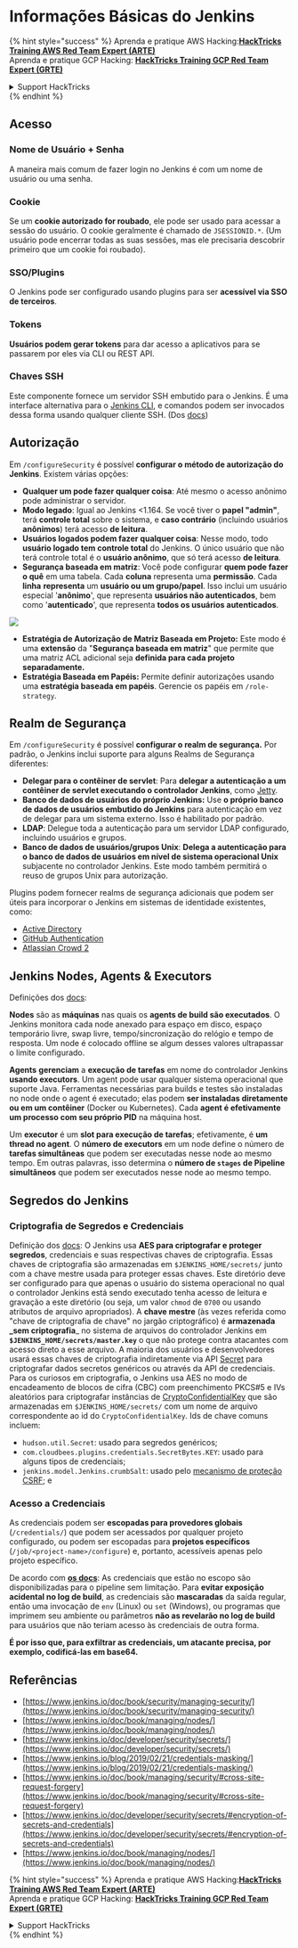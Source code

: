 # Informações Básicas do Jenkins

{% hint style="success" %}
Aprenda e pratique AWS Hacking:<img src="/.gitbook/assets/image.png" alt="" data-size="line">[**HackTricks Training AWS Red Team Expert (ARTE)**](https://training.hacktricks.xyz/courses/arte)<img src="/.gitbook/assets/image.png" alt="" data-size="line">\
Aprenda e pratique GCP Hacking: <img src="/.gitbook/assets/image (2).png" alt="" data-size="line">[**HackTricks Training GCP Red Team Expert (GRTE)**<img src="/.gitbook/assets/image (2).png" alt="" data-size="line">](https://training.hacktricks.xyz/courses/grte)

<details>

<summary>Support HackTricks</summary>

* Confira os [**planos de assinatura**](https://github.com/sponsors/carlospolop)!
* **Junte-se ao** 💬 [**grupo no Discord**](https://discord.gg/hRep4RUj7f) ou ao [**grupo no telegram**](https://t.me/peass) ou **siga-nos** no **Twitter** 🐦 [**@hacktricks\_live**](https://twitter.com/hacktricks\_live)**.**
* **Compartilhe truques de hacking enviando PRs para o** [**HackTricks**](https://github.com/carlospolop/hacktricks) e [**HackTricks Cloud**](https://github.com/carlospolop/hacktricks-cloud) repositórios no github.

</details>
{% endhint %}

## Acesso

### Nome de Usuário + Senha

A maneira mais comum de fazer login no Jenkins é com um nome de usuário ou uma senha.

### Cookie

Se um **cookie autorizado for roubado**, ele pode ser usado para acessar a sessão do usuário. O cookie geralmente é chamado de `JSESSIONID.*`. (Um usuário pode encerrar todas as suas sessões, mas ele precisaria descobrir primeiro que um cookie foi roubado).

### SSO/Plugins

O Jenkins pode ser configurado usando plugins para ser **acessível via SSO de terceiros**.

### Tokens

**Usuários podem gerar tokens** para dar acesso a aplicativos para se passarem por eles via CLI ou REST API.

### Chaves SSH

Este componente fornece um servidor SSH embutido para o Jenkins. É uma interface alternativa para o [Jenkins CLI](https://www.jenkins.io/doc/book/managing/cli/), e comandos podem ser invocados dessa forma usando qualquer cliente SSH. (Dos [docs](https://plugins.jenkins.io/sshd/))

## Autorização

Em `/configureSecurity` é possível **configurar o método de autorização do Jenkins**. Existem várias opções:

* **Qualquer um pode fazer qualquer coisa**: Até mesmo o acesso anônimo pode administrar o servidor.
* **Modo legado**: Igual ao Jenkins <1.164. Se você tiver o **papel "admin"**, terá **controle total** sobre o sistema, e **caso contrário** (incluindo usuários **anônimos**) terá acesso **de leitura**.
* **Usuários logados podem fazer qualquer coisa**: Nesse modo, todo **usuário logado tem controle total** do Jenkins. O único usuário que não terá controle total é o **usuário anônimo**, que só terá acesso **de leitura**.
* **Segurança baseada em matriz**: Você pode configurar **quem pode fazer o quê** em uma tabela. Cada **coluna** representa uma **permissão**. Cada **linha** **representa** um **usuário ou um grupo/papel**. Isso inclui um usuário especial '**anônimo**', que representa **usuários não autenticados**, bem como '**autenticado**', que representa **todos os usuários autenticados**.

![](<../../.gitbook/assets/image (149).png>)

* **Estratégia de Autorização de Matriz Baseada em Projeto:** Este modo é uma **extensão** da "**Segurança baseada em matriz**" que permite que uma matriz ACL adicional seja **definida para cada projeto separadamente.**
* **Estratégia Baseada em Papéis:** Permite definir autorizações usando uma **estratégia baseada em papéis**. Gerencie os papéis em `/role-strategy`.

## **Realm de Segurança**

Em `/configureSecurity` é possível **configurar o realm de segurança.** Por padrão, o Jenkins inclui suporte para alguns Realms de Segurança diferentes:

* **Delegar para o contêiner de servlet**: Para **delegar a autenticação a um contêiner de servlet executando o controlador Jenkins**, como [Jetty](https://www.eclipse.org/jetty/).
* **Banco de dados de usuários do próprio Jenkins:** Use **o próprio banco de dados de usuários embutido do Jenkins** para autenticação em vez de delegar para um sistema externo. Isso é habilitado por padrão.
* **LDAP**: Delegue toda a autenticação para um servidor LDAP configurado, incluindo usuários e grupos.
* **Banco de dados de usuários/grupos Unix**: **Delega a autenticação para o banco de dados de usuários em nível de sistema operacional Unix** subjacente no controlador Jenkins. Este modo também permitirá o reuso de grupos Unix para autorização.

Plugins podem fornecer realms de segurança adicionais que podem ser úteis para incorporar o Jenkins em sistemas de identidade existentes, como:

* [Active Directory](https://plugins.jenkins.io/active-directory)
* [GitHub Authentication](https://plugins.jenkins.io/github-oauth)
* [Atlassian Crowd 2](https://plugins.jenkins.io/crowd2)

## Jenkins Nodes, Agents & Executors

Definições dos [docs](https://www.jenkins.io/doc/book/managing/nodes/):

**Nodes** são as **máquinas** nas quais os **agents de build são executados**. O Jenkins monitora cada node anexado para espaço em disco, espaço temporário livre, swap livre, tempo/sincronização do relógio e tempo de resposta. Um node é colocado offline se algum desses valores ultrapassar o limite configurado.

**Agents** **gerenciam** a **execução de tarefas** em nome do controlador Jenkins **usando executors**. Um agent pode usar qualquer sistema operacional que suporte Java. Ferramentas necessárias para builds e testes são instaladas no node onde o agent é executado; elas podem **ser instaladas diretamente ou em um contêiner** (Docker ou Kubernetes). Cada **agent é efetivamente um processo com seu próprio PID** na máquina host.

Um **executor** é um **slot para execução de tarefas**; efetivamente, é **um thread no agent**. O **número de executors** em um node define o número de **tarefas simultâneas** que podem ser executadas nesse node ao mesmo tempo. Em outras palavras, isso determina o **número de `stages` de Pipeline simultâneos** que podem ser executados nesse node ao mesmo tempo.

## Segredos do Jenkins

### Criptografia de Segredos e Credenciais

Definição dos [docs](https://www.jenkins.io/doc/developer/security/secrets/#encryption-of-secrets-and-credentials): O Jenkins usa **AES para criptografar e proteger segredos**, credenciais e suas respectivas chaves de criptografia. Essas chaves de criptografia são armazenadas em `$JENKINS_HOME/secrets/` junto com a chave mestre usada para proteger essas chaves. Este diretório deve ser configurado para que apenas o usuário do sistema operacional no qual o controlador Jenkins está sendo executado tenha acesso de leitura e gravação a este diretório (ou seja, um valor `chmod` de `0700` ou usando atributos de arquivo apropriados). A **chave mestre** (às vezes referida como "chave de criptografia de chave" no jargão criptográfico) é **armazenada \_sem criptografia**\_ no sistema de arquivos do controlador Jenkins em **`$JENKINS_HOME/secrets/master.key`** o que não protege contra atacantes com acesso direto a esse arquivo. A maioria dos usuários e desenvolvedores usará essas chaves de criptografia indiretamente via API [Secret](https://javadoc.jenkins.io/byShortName/Secret) para criptografar dados secretos genéricos ou através da API de credenciais. Para os curiosos em criptografia, o Jenkins usa AES no modo de encadeamento de blocos de cifra (CBC) com preenchimento PKCS#5 e IVs aleatórios para criptografar instâncias de [CryptoConfidentialKey](https://javadoc.jenkins.io/byShortName/CryptoConfidentialKey) que são armazenadas em `$JENKINS_HOME/secrets/` com um nome de arquivo correspondente ao id do `CryptoConfidentialKey`. Ids de chave comuns incluem:

* `hudson.util.Secret`: usado para segredos genéricos;
* `com.cloudbees.plugins.credentials.SecretBytes.KEY`: usado para alguns tipos de credenciais;
* `jenkins.model.Jenkins.crumbSalt`: usado pelo [mecanismo de proteção CSRF](https://www.jenkins.io/doc/book/managing/security/#cross-site-request-forgery); e

### Acesso a Credenciais

As credenciais podem ser **escopadas para provedores globais** (`/credentials/`) que podem ser acessados por qualquer projeto configurado, ou podem ser escopadas para **projetos específicos** (`/job/<project-name>/configure`) e, portanto, acessíveis apenas pelo projeto específico.

De acordo com [**os docs**](https://www.jenkins.io/blog/2019/02/21/credentials-masking/): As credenciais que estão no escopo são disponibilizadas para o pipeline sem limitação. Para **evitar exposição acidental no log de build**, as credenciais são **mascaradas** da saída regular, então uma invocação de `env` (Linux) ou `set` (Windows), ou programas que imprimem seu ambiente ou parâmetros **não as revelarão no log de build** para usuários que não teriam acesso às credenciais de outra forma.

**É por isso que, para exfiltrar as credenciais, um atacante precisa, por exemplo, codificá-las em base64.**

## Referências

* [https://www.jenkins.io/doc/book/security/managing-security/](https://www.jenkins.io/doc/book/security/managing-security/)
* [https://www.jenkins.io/doc/book/managing/nodes/](https://www.jenkins.io/doc/book/managing/nodes/)
* [https://www.jenkins.io/doc/developer/security/secrets/](https://www.jenkins.io/doc/developer/security/secrets/)
* [https://www.jenkins.io/blog/2019/02/21/credentials-masking/](https://www.jenkins.io/blog/2019/02/21/credentials-masking/)
* [https://www.jenkins.io/doc/book/managing/security/#cross-site-request-forgery](https://www.jenkins.io/doc/book/managing/security/#cross-site-request-forgery)
* [https://www.jenkins.io/doc/developer/security/secrets/#encryption-of-secrets-and-credentials](https://www.jenkins.io/doc/developer/security/secrets/#encryption-of-secrets-and-credentials)
* [https://www.jenkins.io/doc/book/managing/nodes/](https://www.jenkins.io/doc/book/managing/nodes/)

{% hint style="success" %}
Aprenda e pratique AWS Hacking:<img src="/.gitbook/assets/image.png" alt="" data-size="line">[**HackTricks Training AWS Red Team Expert (ARTE)**](https://training.hacktricks.xyz/courses/arte)<img src="/.gitbook/assets/image.png" alt="" data-size="line">\
Aprenda e pratique GCP Hacking: <img src="/.gitbook/assets/image (2).png" alt="" data-size="line">[**HackTricks Training GCP Red Team Expert (GRTE)**<img src="/.gitbook/assets/image (2).png" alt="" data-size="line">](https://training.hacktricks.xyz/courses/grte)

<details>

<summary>Support HackTricks</summary>

* Confira os [**planos de assinatura**](https://github.com/sponsors/carlospolop)!
* **Junte-se ao** 💬 [**grupo no Discord**](https://discord.gg/hRep4RUj7f) ou ao [**grupo no telegram**](https://t.me/peass) ou **siga-nos** no **Twitter** 🐦 [**@hacktricks\_live**](https://twitter.com/hacktricks\_live)**.**
* **Compartilhe truques de hacking enviando PRs para o** [**HackTricks**](https://github.com/carlospolop/hacktricks) e [**HackTricks Cloud**](https://github.com/carlospolop/hacktricks-cloud) repositórios no github.

</details>
{% endhint %}
